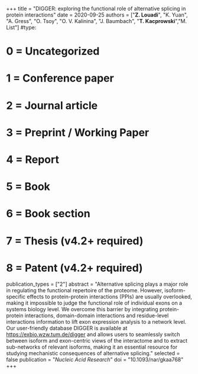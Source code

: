 +++
title = "DIGGER: exploring the functional role of alternative splicing in protein interactions"
date = 2020-09-25
authors = ["**Z. Louadi**", "K. Yuan", "A. Gress", "O. Tsoy", "O. V. Kalinina", "J. Baumbach", "**T. Kacprowski**","M. List"]
#type:
#    0 = Uncategorized
#    1 = Conference paper
#    2 = Journal article
#    3 = Preprint / Working Paper
#    4 = Report
#    5 = Book
#    6 = Book section
#    7 = Thesis (v4.2+ required)
#    8 = Patent (v4.2+ required)
publication_types = ["2"]
abstract = "Alternative splicing plays a major role in regulating the functional repertoire of the proteome. However, isoform-specific effects to protein-protein interactions (PPIs) are usually overlooked, making it impossible to judge the functional role of individual exons on a systems biology level. We overcome this barrier by integrating protein-protein interactions, domain-domain interactions and residue-level interactions information to lift exon expression analysis to a network level. Our user-friendly database DIGGER is available at https://exbio.wzw.tum.de/digger and allows users to seamlessly switch between isoform and exon-centric views of the interactome and to extract sub-networks of relevant isoforms, making it an essential resource for studying mechanistic consequences of alternative splicing."
selected = false
publication = "*Nucleic Acid Research*"
doi = "10.1093/nar/gkaa768"
+++

